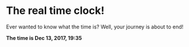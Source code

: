 # The real time clock!

Ever wanted to know what the time is? Well, your journey is about to end!

**The time is Dec 13, 2017, 19:35**